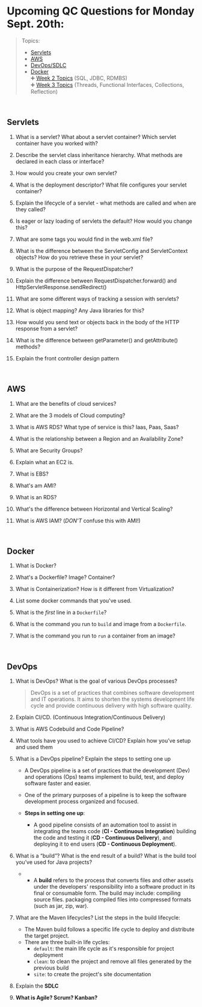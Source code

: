 # Upcoming QC Questions for Monday Sept. 20th:
> Topics: <br>
> - [Servlets](#servlets)
> - [AWS](#aws)
> - [DevOps/SDLC](#devops)
> - [Docker](#docker) <br>
> ➕ [Week 2 Topics](https://github.com/210823-Enterprise/demos/blob/main/week2/qc-questions.md) (SQL, JDBC, RDMBS) <br>
> ➕ [Week 3 Topics](https://github.com/210823-Enterprise/demos/blob/main/week3/README.md) (Threads, Functional Interfaces, Collections, Reflection)

<br>


## Servlets

1.  What is a servlet? What about a servlet container? Which servlet container have you worked with?
    
2.  Describe the servlet class inheritance hierarchy. What methods are declared in each class or interface?
    
3.  How would you create your own servlet?
    
4.  What is the deployment descriptor? What file configures your servlet container?
    
5.  Explain the lifecycle of a servlet - what methods are called and when are they called?
    
6.  Is eager or lazy loading of servlets the default? How would you change this?
    
7.  What are some tags you would find in the web.xml file?
    
8.  What is the difference between the ServletConfig and ServletContext objects? How do you retrieve these in your servlet?
    
9.  What is the purpose of the RequestDispatcher?
    
10.  Explain the difference between RequestDispatcher.forward() and HttpServletResponse.sendRedirect()
    
11.  What are some different ways of tracking a session with servlets?
    
12.  What is object mapping? Any Java libraries for this?
    
13.  How would you send text or objects back in the body of the HTTP response from a servlet?
    
14.  What is the difference between getParameter() and getAttribute() methods?
    
15.  Explain the front controller design pattern

<br>

## AWS
1. What are the benefits of cloud services?

2. What are the 3 models of Cloud computing?

3. What is AWS RDS? What type of service is this? Iaas, Paas, Saas?

4. What is the relationship between a Region and an Availability Zone?

5. What are Security Groups?

6. Explain what an EC2 is.

7. What is EBS?

8. What's am AMI?

9. What is an RDS?

10. What's the difference between Horizontal and Vertical Scaling? 

11. What is AWS IAM? (*DON'T* confuse this with AMI!)

<br>

## Docker
1. What is Docker?

2. What's a Dockerfile? Image? Container?

3. What is Containerization? How is it different from Virtualization?

4. List some docker commands that you've used.

5. What is the *first* line in a `Dockerfile`?

6. What is the command you run to `build` and image from a `Dockerfile`.

7. What is the command you run to `run` a container from an image?

<br>

## DevOps
1. What is DevOps? What is the goal of various DevOps processes?
   > DevOps is a set of practices that combines software development and IT operations. It aims to shorten the systems development life cycle and provide continuous delivery with high software quality.

2. Explain CI/CD. (Continuous Integration/Continuous Delivery)

3. What is AWS Codebuild and Code Pipeline?

4. What tools have you used to achieve CI/CD? Explain how you’ve setup and used them

5. What is a DevOps pipeline? Explain the steps to setting one up
   - A DevOps pipeline is a set of practices that the development (Dev) and operations (Ops) teams implement to build, test, and deploy software faster and easier. 
   - One of the primary purposes of a pipeline is to keep the software development process organized and focused.

   - **Steps in setting one up**:
      - A good pipeline consists of an automation tool to assist in integrating the teams code (**CI - Continuous Integration**) building the code and testing it (**CD - Continuous Delivery**), and deploying it to end users (**CD - Continuous Deployment**). 

6. What is a “build”? What is the end result of a build? What is the build tool you’ve used for Java projects?
   - * A **build** refers to the process that converts files and other assets under the developers' responsibility into a software product in its final or consumable form. The build may include: compiling source files. packaging compiled files into compressed formats (such as jar, zip, war).


7. What are the Maven lifecycles? List the steps in the build lifecycle:
   - The Maven build follows a specific life cycle to deploy and distribute the target project.
   - There are three built-in life cycles:
      - `default`: the main life cycle as it's responsible for project deployment
      - `clean`: to clean the project and remove all files generated by the previous build
      - `site`: to create the project's site documentation

8. Explain the **SDLC**

9. **What is Agile? Scrum? Kanban?**

<br>

